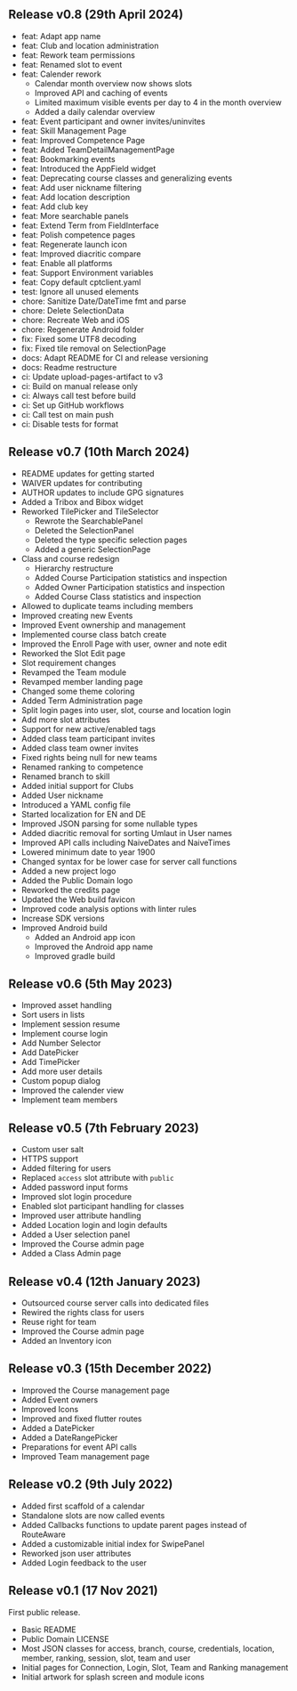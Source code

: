 ## Release v0.8 (29th April 2024)

- feat: Adapt app name
- feat: Club and location administration
- feat: Rework team permissions
- feat: Renamed slot to event
- feat: Calender rework
  - Calendar month overview now shows slots
  - Improved API and caching of events
  - Limited maximum visible events per day to 4 in the month overview
  - Added a daily calendar overview
- feat: Event participant and owner invites/uninvites
- feat: Skill Management Page
- feat: Improved Competence Page
- feat: Added TeamDetailManagementPage
- feat: Bookmarking events
- feat: Introduced the AppField widget
- feat: Deprecating course classes and generalizing events
- feat: Add user nickname filtering
- feat: Add location description
- feat: Add club key
- feat: More searchable panels
- feat: Extend Term from FieldInterface
- feat: Polish competence pages
- feat: Regenerate launch icon
- feat: Improved diacritic compare
- feat: Enable all platforms
- feat: Support Environment variables
- feat: Copy default cptclient.yaml
- test: Ignore all unused elements
- chore: Sanitize Date/DateTime fmt and parse
- chore: Delete SelectionData
- chore: Recreate Web and iOS
- chore: Regenerate Android folder
- fix: Fixed some UTF8 decoding
- fix: Fixed tile removal on SelectionPage
- docs: Adapt README for CI and release versioning
- docs: Readme restructure
- ci: Update upload-pages-artifact to v3
- ci: Build on manual release only
- ci: Always call test before build
- ci: Set up GitHub workflows
- ci: Call test on main push
- ci: Disable tests for format

## Release v0.7 (10th March 2024)

- README updates for getting started
- WAIVER updates for contributing
- AUTHOR updates to include GPG signatures
- Added a Tribox and Bibox widget
- Reworked TilePicker and TileSelector
  - Rewrote the SearchablePanel
  - Deleted the SelectionPanel
  - Deleted the type specific selection pages
  - Added a generic SelectionPage
- Class and course redesign
  - Hierarchy restructure
  - Added Course Participation statistics and inspection
  - Added Owner Participation statistics and inspection
  - Added Course Class statistics and inspection
- Allowed to duplicate teams including members
- Improved creating new Events
- Improved Event ownership and management
- Implemented course class batch create
- Improved the Enroll Page with user, owner and note edit
- Reworked the Slot Edit page
- Slot requirement changes
- Revamped the Team module
- Revamped member landing page
- Changed some theme coloring
- Added Term Administration page
- Split login pages into user, slot, course and location login
- Add more slot attributes
- Support for new active/enabled tags
- Added class team participant invites
- Added class team owner invites
- Fixed rights being null for new teams
- Renamed ranking to competence
- Renamed branch to skill
- Added initial support for Clubs
- Added User nickname
- Introduced a YAML config file
- Started localization for EN and DE
- Improved JSON parsing for some nullable types
- Added diacritic removal for sorting Umlaut in User names
- Improved API calls including NaiveDates and NaiveTimes
- Lowered minimum date to year 1900
- Changed syntax for be lower case for server call functions
- Added a new project logo
- Added the Public Domain logo
- Reworked the credits page
- Updated the Web build favicon
- Improved code analysis options with linter rules
- Increase SDK versions
- Improved Android build
  - Added an Android app icon
  - Improved the Android app name
  - Improved gradle build

## Release v0.6 (5th May 2023)

- Improved asset handling
- Sort users in lists
- Implement session resume
- Implement course login
- Add Number Selector
- Add DatePicker
- Add TimePicker
- Add more user details
- Custom popup dialog
- Improved the calender view
- Implement team members

## Release v0.5 (7th February 2023)

- Custom user salt
- HTTPS support
- Added filtering for users
- Replaced `access` slot attribute with `public`
- Added password input forms
- Improved slot login procedure
- Enabled slot participant handling for classes
- Improved user attribute handling
- Added Location login and login defaults
- Added a User selection panel
- Improved the Course admin page
- Added a Class Admin page

## Release v0.4 (12th January 2023)

- Outsourced course server calls into dedicated files
- Rewired the rights class for users
- Reuse right for team
- Improved the Course admin page
- Added an Inventory icon

## Release v0.3 (15th December 2022)

- Improved the Course management page
- Added Event owners
- Improved Icons
- Improved and fixed flutter routes
- Added a DatePicker
- Added a DateRangePicker
- Preparations for event API calls
- Improved Team management page

## Release v0.2 (9th July 2022)

- Added first scaffold of a calendar
- Standalone slots are now called events
- Added Callbacks functions to update parent pages instead of RouteAware
- Added a customizable initial index for SwipePanel
- Reworked json user attributes
- Added Login feedback to the user

## Release v0.1 (17 Nov 2021)

First public release.

- Basic README
- Public Domain LICENSE
- Most JSON classes for access, branch, course, credentials, location, member, ranking, session, slot, team and user
- Initial pages for Connection, Login, Slot, Team and Ranking management
- Initial artwork for splash screen and module icons
